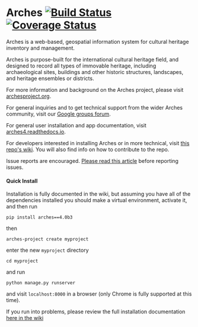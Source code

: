 # Arches [![Build Status](https://travis-ci.org/archesproject/arches.svg?branch=master)](https://travis-ci.org/archesproject/arches) [![Coverage Status](https://coveralls.io/repos/github/archesproject/arches/badge.svg?branch=master)](https://coveralls.io/github/archesproject/arches?branch=master)

Arches is a web-based, geospatial information system for cultural heritage inventory and management.

Arches is purpose-built for the international cultural heritage field, and designed to record all types of immovable heritage, including archaeological sites, buildings and other historic structures, landscapes, and heritage ensembles or districts.

For more information and background on the Arches project, please visit [archesproject.org](http://archesproject.org/).

For general inquiries and to get technical support from the wider Arches community, visit our [Google groups forum](https://groups.google.com/forum/#!forum/archesproject).

For general user installation and app documentation, visit [arches4.readthedocs.io](https://arches4.readthedocs.io/en/latest).

For developers interested in installing Arches or in more technical, visit [this repo's wiki](https://github.com/archesproject/arches/wiki). You will also find info on how to contribute to the repo.

Issue reports are encouraged.  [Please read this article](http://polite.technology/reportabug.html) before reporting issues.

#### Quick Install

Installation is fully documented in the wiki, but assuming you have all of the dependencies installed you should make a virtual environment, activate it, and then run

    pip install arches==4.0b3
    
then

    arches-project create myproject
    
enter the new `myproject` directory

    cd myproject
    
and run

    python manage.py runserver
    
and visit `localhost:8000` in a browser (only Chrome is fully supported at this time).

If you run into problems, please review the full installation documentation [here in the wiki](https://github.com/archesproject/arches/wiki/Developer-Installation)
